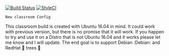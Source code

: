 [![Build Status](https://travis-ci.org/WestchesterPublicLibrary/Ansible-Ubuntu-Classroom.svg?branch=master)](https://travis-ci.org/WestchesterPublicLibrary/Ansible-Ubuntu-Classroom) [![StyleCI](https://styleci.io/repos/59023351/shield)](https://styleci.io/repos/59023351)



`New classroom Config`

This classroom build is created with Ubuntu 16.04 in mind. It could work with previous version, but there is no promise that it will work. If you happen to try and use it on a Distro that is not Ubuntu 16.04 and it works please let me know and I will update. The end goal is to support Debian :Debian: and RedHat :tophat: trees :evergreen_tree:
